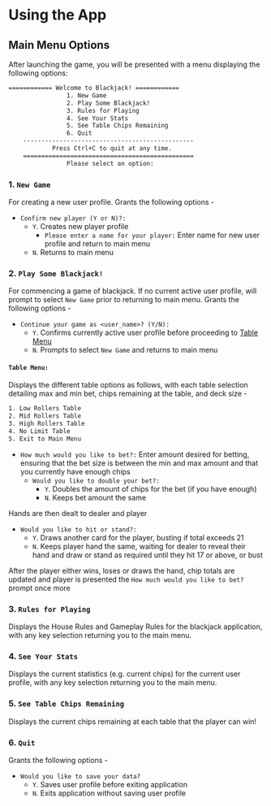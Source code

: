 # Using the App

## Main Menu Options

After launching the game, you will be presented with a menu displaying the following options:

```bash
============ Welcome to Blackjack! ============
                1. New Game
                2. Play Some Blackjack!
                3. Rules for Playing
                4. See Your Stats
                5. See Table Chips Remaining
                6. Quit
    -----------------------------------------------
            Press Ctrl+C to quit at any time.
    ===============================================
                Please select an option:
```

### **1.** `New Game`

For creating a new user profile. Grants the following options -

- `Confirm new player (Y or N)?:`
  - `Y`. Creates new player profile
    - `Please enter a name for your player:` Enter name for new user profile and return to main menu
  - `N`. Returns to main menu

### **2.** `Play Some Blackjack!`

For commencing a game of blackjack. If no current active user profile, will prompt to select `New Game` prior to returning to main menu. Grants the following options -

- `Continue your game as <user_name>? (Y/N):`
  - `Y`. Confirms currently active user profile before proceeding to [Table Menu](#table-menu)
  - `N`. Prompts to select `New Game` and returns to main menu

#### `Table Menu:`

Displays the different table options as follows, with each table selection detailing max and min bet, chips remaining at the table, and deck size -

```bash
1. Low Rollers Table
2. Mid Rollers Table
3. High Rollers Table
4. No Limit Table
5. Exit to Main Menu
```

- `How much would you like to bet?:` Enter amount desired for betting, ensuring that the bet size is between the min and max amount and that you currently have enough chips
  - `Would you like to double your bet?:`
    - `Y`. Doubles the amount of chips for the bet (if you have enough)
    - `N`. Keeps bet amount the same

Hands are then dealt to dealer and player

- `Would you like to hit or stand?:`
  - `Y`. Draws another card for the player, busting if total exceeds 21
  - `N`. Keeps player hand the same, waiting for dealer to reveal their hand and draw or stand as required until they hit 17 or above, or bust

After the player either wins, loses or draws the hand, chip totals are updated and player is presented the `How much would you like to bet?` prompt once more

### **3.** `Rules for Playing`

Displays the House Rules and Gameplay Rules for the blackjack application, with any key selection returning you to the main menu.

### **4.** `See Your Stats`

Displays the current statistics (e.g. current chips) for the current user profile, with any key selection returning you to the main menu.

### **5.** `See Table Chips Remaining`

Displays the current chips remaining at each table that the player can win!

### **6.** `Quit`

Grants the following options -

- `Would you like to save your data?`
  - `Y`. Saves user profile before exiting application
  - `N`. Exits application without saving user profile
